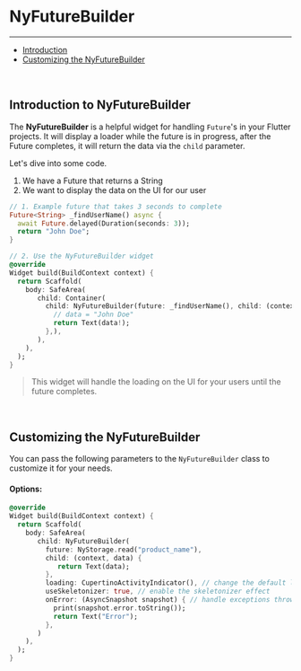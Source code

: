 # NyFutureBuilder

---

<a name="section-1"></a>
- [Introduction](#introduction "Introduction")
- [Customizing the NyFutureBuilder](#customizing-the-nyfuturebuilder "Customizing the NyFutureBuilder")


<div id="introduction"></div>
<br>

## Introduction to NyFutureBuilder

The **NyFutureBuilder** is a helpful widget for handling `Future`'s in your Flutter projects.
It will display a loader while the future is in progress, after the Future completes, it will return the data via the `child` parameter.

Let's dive into some code.

1. We have a Future that returns a String
2. We want to display the data on the UI for our user

``` dart
// 1. Example future that takes 3 seconds to complete
Future<String> _findUserName() async {
  await Future.delayed(Duration(seconds: 3));
  return "John Doe";
}

// 2. Use the NyFutureBuilder widget
@override
Widget build(BuildContext context) {
  return Scaffold(
    body: SafeArea(
       child: Container(
         child: NyFutureBuilder(future: _findUserName(), child: (context, data) {
           // data = "John Doe"
           return Text(data!);
         },),
       ),
    ),
  );
}
```

> This widget will handle the loading on the UI for your users until the future completes.

<div id="customizing-the-nyfuturebuilder"></div>
<br>

## Customizing the NyFutureBuilder

You can pass the following parameters to the `NyFutureBuilder` class to customize it for your needs.

#### Options:

``` dart 
@override
Widget build(BuildContext context) {
  return Scaffold(
    body: SafeArea(
       child: NyFutureBuilder(
         future: NyStorage.read("product_name"), 
         child: (context, data) {
            return Text(data);
         },
         loading: CupertinoActivityIndicator(), // change the default loader
         useSkeletonizer: true, // enable the skeletonizer effect
         onError: (AsyncSnapshot snapshot) { // handle exceptions thrown from your future.
           print(snapshot.error.toString());
           return Text("Error");
         },
       )
    ),
  );
}
```
